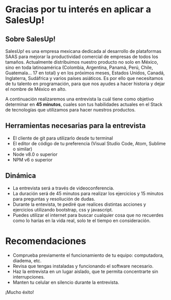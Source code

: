   
# Gracias por tu interés en aplicar a SalesUp!

## Sobre SalesUp!

SalesUp! es una empresa mexicana dedicada al desarrollo de plataformas SAAS para mejorar la productividad comercial 
de empresas de todos los tamaños. Actualmente distribuimos nuestro producto no solo en México, sino en toda latinoamérica 
(Colombia, Argentina, Panamá, Perú, Chile, Guatemala... 17 en total) y en los próximos meses, Estados Unidos, Canadá, 
Inglaterra, Sudáfrica y varios países asiáticos. Es por ello que  necesitamos de tu talento en programación, 
para que nos ayudes a hacer historia y dejar el nombre de México en alto.

A continuación realizaremos una entrevista la cuál tiene como objetivo
determinar en **45 minutos**, cuales son tus habilidades actuales
en el Stack de tecnologías que utilizamos para hacer nuestros productos.


## Herramientas necesarias para la entrevista

- El cliente de git para utilizarlo desde tu terminal
- El editor de código de tu preferencia (Visual Studio Code, Atom, Sublime o similar)
- Node v8.0 o superior
- NPM v6 o superior

## Dinámica

- La entrevista será a través de videoconferencia.
- La duración será de 45 minutos para realizar los ejercicios y 15 minutos para preguntas y resoliución de dudas.
- Durante la entevista, te pediré que realices distintas acciones y ejercicios utilizando bootstrap, css y javascript.
- Puedes utilizar el internet para buscar cualquier cosa que no recuerdes como lo harías en la vida real, solo te el tiempo en consideración.

# Recomendaciones

- Comprueba previamente el funcionamiento de tu equipo: computadora, diadema, etc.
- Revisa que tengas instaladas y funcionando el software necesario.
- Haz la entrevista en un lugar aislado, que te permita concentrarte sin interrupciones.
- Manten tu celular en silencio durante la entrevista.

¡Mucho éxito!
